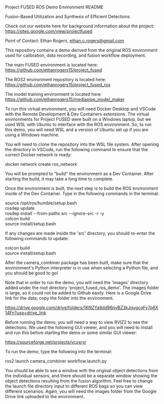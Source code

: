 Project FUSED ROS Demo Environment README

Fusion-Based Utilization and Synthesis of Efficient Detections

Check out our website here for background information about the project: 
https://sites.google.com/view/projectfused

Point of Contact: Ethan Rogers, ethan.c.rogers@gmail.com

This repository contains a demo derived from the original ROS environment
used for calibration, data recording, and fusion workflow deployment.

The main FUSED environment is located here:
https://github.com/ethanrogers15/project_fused

The ROS2 environment repository is located here: 
https://github.com/ethanrogers15/project_fused_ros

The model training environment is located here:
https://github.com/ethanrogers15/mediapipe_model_maker

To run this virtual environment, you will need Docker Desktop and VSCode with
the Remote Development & Dev Containers extensions. The virtual environments
for Project FUSED were built on a Windows laptop, but we used WSL with Ubuntu
to interface with the ROS environment. So, to run this demo, you will need
WSL and a version of Ubuntu set up if you are using a Windows machine. 

You will need to clone the repository into the WSL file system. After opening 
the directory in VSCode, run the following command to ensure that the correct
Docker network is ready:


docker network create ros_network


You will be prompted to "build" the environment as a Dev Container. After 
starting the build, it may take a long time to complete.

Once the environment is built, the next step is to build the ROS environment
inside of the Dev Container. Type in the following commands in the terminal:  


source /opt/ros/humble/setup.bash  
rosdep update  
rosdep install --from-paths src --ignore-src -r -y  
colcon build  
source install/setup.bash  


If any changes are made inside the 'src' directory, you should re-enter the 
following commands to update:


colcon build  
source install/setup.bash  


After the camera_combiner package has been built, make sure that the 
environment's Python interpreter is in use when selecting a Python file, and 
you should be good to go!

Note that in order to run the demo, you will need the 'images' directory added
under the root directory 'project_fused_ros_demo'. The images folder is large, 
so it could not be added to Github easily. Here is a Google Drive link for the
data; copy the folder into the environment.

https://drive.google.com/drive/folders/1KNZYa9dd96nyBZ3kJqvgcqFy7q6X14Fn?usp=drive_link

Before running the demo, you will need a way to view RVIZ2 to see the detections.
We used the following GUI viewer, and you will need to install and run this
before starting the demo or some similar GUI viewer:

https://sourceforge.net/projects/vcxsrv/

To run the demo, type the following into the terminal:

ros2 launch camera_combiner workflow.launch.py

You should be able to see a window with the original object detections from the individual
sensors, and there should be a separate window showing the object detections resulting from
the fusion algorithm. Feel free to change the launch file directory input to different
ROS bags so you can view different scenarios. Again, you will need the images folder
from the Google Drive link uploaded to the environment.
